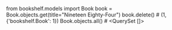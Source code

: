 from bookshelf.models import Book
book = Book.objects.get(title="Nineteen Eighty-Four")
book.delete()  # (1, {'bookshelf.Book': 1})
Book.objects.all()  # <QuerySet []>
